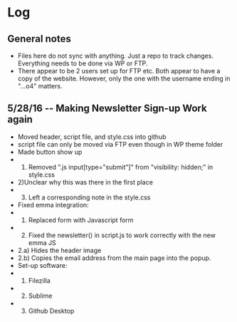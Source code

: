 # Log

## General notes
* Files here do not sync with anything. Just a repo to track changes. Everything needs to be done via WP or FTP.
* There appear to be 2 users set up for FTP etc. Both appear to have a copy of the website. However, only the one with the username ending in "...o4" matters.

## 5/28/16 -- Making Newsletter Sign-up Work again
* Moved header, script file, and style.css into github
* script file can only be moved via FTP even though in WP theme folder
* Made button show up 
* 1) Removed ".js input[type="submit"]" from "visibility: hidden;" in style.css
* 2)Unclear why this was there in the first place
* 3) Left a corresponding note in the style.css
* Fixed emma integration:
* 1) Replaced form with Javascript form
* 2) Fixed the newsletter() in script.js to work correctly with the new emma JS
* 2.a) Hides the header image
* 2.b) Copies the email address from the main page into the popup.
* Set-up software:
* 1) Filezilla
* 2) Sublime
* 3) Github Desktop
